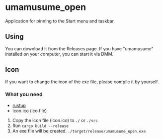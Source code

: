 # umamusume_open
Application for pinning to the Start menu and taskbar.

## Using
You can download it from the Releases page. 
If you have "umamusume" installed on your computer, you can start it via DMM.

## Icon
If you want to change the icon of the exe file, please compile it by yourself.

### What you need
- [rustup](https://www.rust-lang.org/)
- icon.ico (ico file)

1. Copy the icon file (icon.ico) to `./` or `./src`
2. Run `cargo build --release`
3. An exe file will be created. `./target/release/umamusume_open.exe`